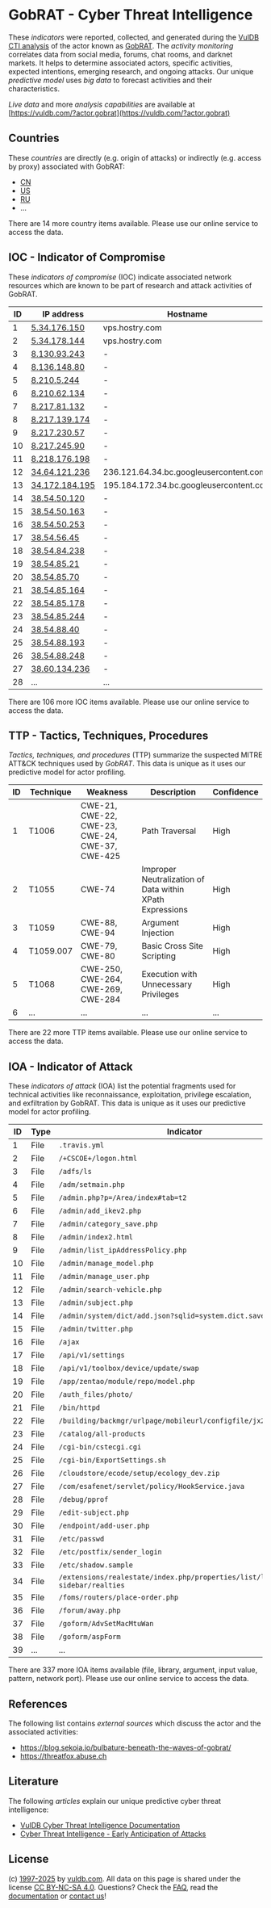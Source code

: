 # GobRAT - Cyber Threat Intelligence

These _indicators_ were reported, collected, and generated during the [VulDB CTI analysis](https://vuldb.com/?kb.cti) of the actor known as [GobRAT](https://vuldb.com/?actor.gobrat). The _activity monitoring_ correlates data from social media, forums, chat rooms, and darknet markets. It helps to determine associated actors, specific activities, expected intentions, emerging research, and ongoing attacks. Our unique _predictive model_ uses _big data_ to forecast activities and their characteristics.

_Live data_ and more _analysis capabilities_ are available at [https://vuldb.com/?actor.gobrat](https://vuldb.com/?actor.gobrat)

## Countries

These _countries_ are directly (e.g. origin of attacks) or indirectly (e.g. access by proxy) associated with GobRAT:

* [CN](https://vuldb.com/?country.cn)
* [US](https://vuldb.com/?country.us)
* [RU](https://vuldb.com/?country.ru)
* ...

There are 14 more country items available. Please use our online service to access the data.

## IOC - Indicator of Compromise

These _indicators of compromise_ (IOC) indicate associated network resources which are known to be part of research and attack activities of GobRAT.

ID | IP address | Hostname | Campaign | Confidence
-- | ---------- | -------- | -------- | ----------
1 | [5.34.176.150](https://vuldb.com/?ip.5.34.176.150) | vps.hostry.com | - | High
2 | [5.34.178.144](https://vuldb.com/?ip.5.34.178.144) | vps.hostry.com | - | High
3 | [8.130.93.243](https://vuldb.com/?ip.8.130.93.243) | - | - | High
4 | [8.136.148.80](https://vuldb.com/?ip.8.136.148.80) | - | - | High
5 | [8.210.5.244](https://vuldb.com/?ip.8.210.5.244) | - | - | High
6 | [8.210.62.134](https://vuldb.com/?ip.8.210.62.134) | - | - | High
7 | [8.217.81.132](https://vuldb.com/?ip.8.217.81.132) | - | - | High
8 | [8.217.139.174](https://vuldb.com/?ip.8.217.139.174) | - | - | High
9 | [8.217.230.57](https://vuldb.com/?ip.8.217.230.57) | - | - | High
10 | [8.217.245.90](https://vuldb.com/?ip.8.217.245.90) | - | - | High
11 | [8.218.176.198](https://vuldb.com/?ip.8.218.176.198) | - | - | High
12 | [34.64.121.236](https://vuldb.com/?ip.34.64.121.236) | 236.121.64.34.bc.googleusercontent.com | - | Medium
13 | [34.172.184.195](https://vuldb.com/?ip.34.172.184.195) | 195.184.172.34.bc.googleusercontent.com | - | Medium
14 | [38.54.50.120](https://vuldb.com/?ip.38.54.50.120) | - | - | High
15 | [38.54.50.163](https://vuldb.com/?ip.38.54.50.163) | - | - | High
16 | [38.54.50.253](https://vuldb.com/?ip.38.54.50.253) | - | - | High
17 | [38.54.56.45](https://vuldb.com/?ip.38.54.56.45) | - | - | High
18 | [38.54.84.238](https://vuldb.com/?ip.38.54.84.238) | - | - | High
19 | [38.54.85.21](https://vuldb.com/?ip.38.54.85.21) | - | - | High
20 | [38.54.85.70](https://vuldb.com/?ip.38.54.85.70) | - | - | High
21 | [38.54.85.164](https://vuldb.com/?ip.38.54.85.164) | - | - | High
22 | [38.54.85.178](https://vuldb.com/?ip.38.54.85.178) | - | - | High
23 | [38.54.85.244](https://vuldb.com/?ip.38.54.85.244) | - | - | High
24 | [38.54.88.40](https://vuldb.com/?ip.38.54.88.40) | - | - | High
25 | [38.54.88.193](https://vuldb.com/?ip.38.54.88.193) | - | - | High
26 | [38.54.88.248](https://vuldb.com/?ip.38.54.88.248) | - | - | High
27 | [38.60.134.236](https://vuldb.com/?ip.38.60.134.236) | - | - | High
28 | ... | ... | ... | ...

There are 106 more IOC items available. Please use our online service to access the data.

## TTP - Tactics, Techniques, Procedures

_Tactics, techniques, and procedures_ (TTP) summarize the suspected MITRE ATT&CK techniques used by _GobRAT_. This data is unique as it uses our predictive model for actor profiling.

ID | Technique | Weakness | Description | Confidence
-- | --------- | -------- | ----------- | ----------
1 | T1006 | CWE-21, CWE-22, CWE-23, CWE-24, CWE-37, CWE-425 | Path Traversal | High
2 | T1055 | CWE-74 | Improper Neutralization of Data within XPath Expressions | High
3 | T1059 | CWE-88, CWE-94 | Argument Injection | High
4 | T1059.007 | CWE-79, CWE-80 | Basic Cross Site Scripting | High
5 | T1068 | CWE-250, CWE-264, CWE-269, CWE-284 | Execution with Unnecessary Privileges | High
6 | ... | ... | ... | ...

There are 22 more TTP items available. Please use our online service to access the data.

## IOA - Indicator of Attack

These _indicators of attack_ (IOA) list the potential fragments used for technical activities like reconnaissance, exploitation, privilege escalation, and exfiltration by GobRAT. This data is unique as it uses our predictive model for actor profiling.

ID | Type | Indicator | Confidence
-- | ---- | --------- | ----------
1 | File | `.travis.yml` | Medium
2 | File | `/+CSCOE+/logon.html` | High
3 | File | `/adfs/ls` | Medium
4 | File | `/adm/setmain.php` | High
5 | File | `/admin.php?p=/Area/index#tab=t2` | High
6 | File | `/admin/add_ikev2.php` | High
7 | File | `/admin/category_save.php` | High
8 | File | `/admin/index2.html` | High
9 | File | `/admin/list_ipAddressPolicy.php` | High
10 | File | `/admin/manage_model.php` | High
11 | File | `/admin/manage_user.php` | High
12 | File | `/admin/search-vehicle.php` | High
13 | File | `/admin/subject.php` | High
14 | File | `/admin/system/dict/add.json?sqlid=system.dict.save` | High
15 | File | `/admin/twitter.php` | High
16 | File | `/ajax` | Low
17 | File | `/api/v1/settings` | High
18 | File | `/api/v1/toolbox/device/update/swap` | High
19 | File | `/app/zentao/module/repo/model.php` | High
20 | File | `/auth_files/photo/` | High
21 | File | `/bin/httpd` | Medium
22 | File | `/building/backmgr/urlpage/mobileurl/configfile/jx2_config.ini` | High
23 | File | `/catalog/all-products` | High
24 | File | `/cgi-bin/cstecgi.cgi` | High
25 | File | `/cgi-bin/ExportSettings.sh` | High
26 | File | `/cloudstore/ecode/setup/ecology_dev.zip` | High
27 | File | `/com/esafenet/servlet/policy/HookService.java` | High
28 | File | `/debug/pprof` | Medium
29 | File | `/edit-subject.php` | High
30 | File | `/endpoint/add-user.php` | High
31 | File | `/etc/passwd` | Medium
32 | File | `/etc/postfix/sender_login` | High
33 | File | `/etc/shadow.sample` | High
34 | File | `/extensions/realestate/index.php/properties/list/list-with-sidebar/realties` | High
35 | File | `/foms/routers/place-order.php` | High
36 | File | `/forum/away.php` | High
37 | File | `/goform/AdvSetMacMtuWan` | High
38 | File | `/goform/aspForm` | High
39 | ... | ... | ...

There are 337 more IOA items available (file, library, argument, input value, pattern, network port). Please use our online service to access the data.

## References

The following list contains _external sources_ which discuss the actor and the associated activities:

* https://blog.sekoia.io/bulbature-beneath-the-waves-of-gobrat/
* https://threatfox.abuse.ch

## Literature

The following _articles_ explain our unique predictive cyber threat intelligence:

* [VulDB Cyber Threat Intelligence Documentation](https://vuldb.com/?kb.cti)
* [Cyber Threat Intelligence - Early Anticipation of Attacks](https://www.scip.ch/en/?labs.20201022)

## License

(c) [1997-2025](https://vuldb.com/?kb.changelog) by [vuldb.com](https://vuldb.com/?kb.about). All data on this page is shared under the license [CC BY-NC-SA 4.0](https://creativecommons.org/licenses/by-nc-sa/4.0/). Questions? Check the [FAQ](https://vuldb.com/?kb.faq), read the [documentation](https://vuldb.com/?kb) or [contact us](https://vuldb.com/?contact)!
